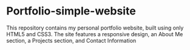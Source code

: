 # Portfolio-simple-website
This repository contains my personal portfolio website, built using only HTML5 and CSS3. The site features a responsive design, an About Me section, a Projects section, and Contact Information
